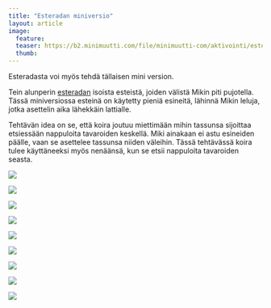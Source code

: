 ```yaml
---
title: "Esteradan miniversio"
layout: article
image:
  feature:
  teaser: https://b2.minimuutti.com/file/minimuutti-com/aktivointi/esteradan-miniversio/DS15253-245px.jpg
  thumb:
---
```


Esteradasta voi myös tehdä tällaisen mini version.

Tein alunperin [esteradan](/aktivointi/esterata/) isoista esteistä, joiden välistä Mikin piti pujotella. Tässä miniversiossa esteinä on käytetty pieniä esineitä, lähinnä Mikin leluja, jotka asettelin aika lähekkäin lattialle.

Tehtävän idea on se, että koira joutuu miettimään mihin tassunsa sijoittaa etsiessään nappuloita tavaroiden keskellä. Miki ainakaan ei astu esineiden päälle, vaan se asettelee tassunsa niiden väleihin. Tässä tehtävässä koira tulee käyttäneeksi myös nenäänsä, kun se etsii nappuloita tavaroiden seasta.

![](https://b2.minimuutti.com/file/minimuutti-com/aktivointi/esteradan-miniversio/DS15253-800px.jpg)

![](https://b2.minimuutti.com/file/minimuutti-com/aktivointi/esteradan-miniversio/DS15261-800px.jpg)

![](https://b2.minimuutti.com/file/minimuutti-com/aktivointi/esteradan-miniversio/DS15265-800px.jpg)

![](https://b2.minimuutti.com/file/minimuutti-com/aktivointi/esteradan-miniversio/DS15298-800px.jpg)

![](https://b2.minimuutti.com/file/minimuutti-com/aktivointi/esteradan-miniversio/DS15302-800px.jpg)

![](https://b2.minimuutti.com/file/minimuutti-com/aktivointi/esteradan-miniversio/DS15324-800px.jpg)

![](https://b2.minimuutti.com/file/minimuutti-com/aktivointi/esteradan-miniversio/DS15330-800px.jpg)

![](https://b2.minimuutti.com/file/minimuutti-com/aktivointi/esteradan-miniversio/DS15357-800px.jpg)

![](https://b2.minimuutti.com/file/minimuutti-com/aktivointi/esteradan-miniversio/DS15397-800px.jpg)
